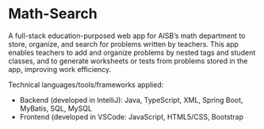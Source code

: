 # Math-Search
A full-stack education-purposed web app for AISB’s math department to store, organize, and search for problems written by teachers. This app enables teachers to add and organize problems by nested tags and student classes, and to generate worksheets or tests from problems stored in the app, improving work efficiency. 

Technical languages/tools/frameworks applied:
- Backend (developed in IntelliJ): Java, TypeScript, XML, Spring Boot, MyBatis, SQL, MySQL
- Frontend (developed in VSCode: JavaScript, HTML5/CSS, Bootstrap
